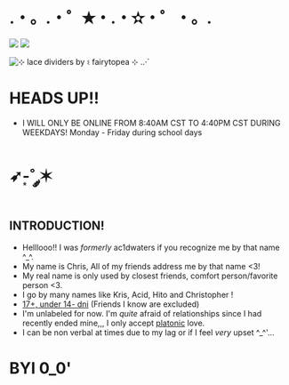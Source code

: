 # .・。.・゜✭・.・✫・゜・。.

![](https://komarev.com/ghpvc/?username=HITOGAWARII&color=green&style=plastic&label=stalkers) ![](https://hit.yhype.me/github/profile?account_id=168235619)

<img src="https://64.media.tumblr.com/5af54a228e6afeacc7cd6313f58c69cd/a88210f21fa3a2ce-c0/s1280x1920/ab77f54a2418d33f76d5d2a3a6d80a3fd78e0075.png" alt="⊹ lace dividers by ଽ fairytopea ⊹ ..·`"/>
 
# HEADS UP!!

- I WILL ONLY BE ONLINE FROM 8:40AM CST TO 4:40PM CST DURING WEEKDAYS! Monday - Friday during school days

# ➶-͙˚ ༘✶

## **INTRODUCTION!**

- Helllooo!! I was *formerly* ac1dwaters if you recognize me by that name ^_^.
- My name is Chris, All of my friends address me by that name <3!
- My real name is only used by closest friends, comfort person/favorite person <3.
- I go by many names like Kris, Acid, Hito and Christopher !
- <ins>17+, under 14- dni</ins> (Friends I know are excluded)
- I'm unlabeled for now. I'm *quite* afraid of relationships since I had recently ended mine,,, I only accept <ins>platonic</ins> love.
- I can be non verbal at times due to my lag or if I feel _very_ upset ^_^'...

# BYI 0_0'

